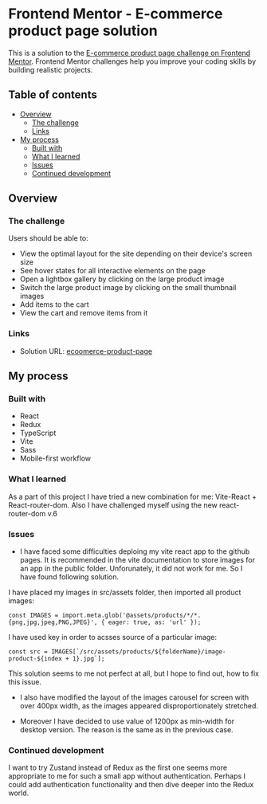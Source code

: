 # Frontend Mentor - E-commerce product page solution

This is a solution to the [E-commerce product page challenge on Frontend Mentor](https://www.frontendmentor.io/challenges/ecommerce-product-page-UPsZ9MJp6). Frontend Mentor challenges help you improve your coding skills by building realistic projects.

## Table of contents

- [Overview](#overview)
  - [The challenge](#the-challenge)
  - [Links](#links)
- [My process](#my-process)
  - [Built with](#built-with)
  - [What I learned](#what-i-learned)
  - [Issues](#issues)
  - [Continued development](#continued-development)


## Overview

### The challenge

Users should be able to:

- View the optimal layout for the site depending on their device's screen size
- See hover states for all interactive elements on the page
- Open a lightbox gallery by clicking on the large product image
- Switch the large product image by clicking on the small thumbnail images
- Add items to the cart
- View the cart and remove items from it

### Links

- Solution URL: [ecoomerce-product-page](https://damishalkina.github.io/ecommerce-product-page/#/women/1)

## My process

### Built with

- React
- Redux
- TypeScript
- Vite
- Sass
- Mobile-first workflow


### What I learned

As a part of this project I have tried a new combination for me: Vite-React + React-router-dom. Also I have challenged myself using the new react-router-dom v.6

### Issues

- I have faced some difficulties deploing my vite react app to the github pages. It is recommended in the vite documentation to store images for an app in the public folder.
Unforunately, it did not work for me. So I have found following solution.

I have placed my images in src/assets folder, then imported all product images:

```
const IMAGES = import.meta.glob('@assets/products/*/*.{png,jpg,jpeg,PNG,JPEG}', { eager: true, as: 'url' });
```

I have used key in order to acsses source of a particular image:

```
const src = IMAGES[`/src/assets/products/${folderName}/image-product-${index + 1}.jpg`];
```

This solution seems to me not perfect at all, but I hope to find out, how to fix this issue.

- I also have modified the layout of the images carousel for screen with over 400px width, as the images appeared disproportionately stretched.

- Moreover I have decided to use value of 1200px as min-width for desktop version. The reason is the same as in the previous case.

### Continued development

I want to try Zustand instead of Redux as the first one seems more appropriate to me for such a small app without authentication. Perhaps I could add authentication functionality and then dive deeper into the Redux world.

